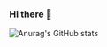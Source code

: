 ### Hi there 👋

![Anurag's GitHub stats](https://github-readme-stats.vercel.app/api?username=lawrencembise&show_icons=true&theme=radical)
